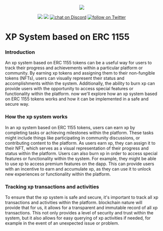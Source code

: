 <p align="center">
    <img src="https://www.datalatte.com/imgs/datalatte.svg">
</p>
<p align="center">
    <a href="https://github.com/datalatte-ai/Knowledge-graph-storage-on-filecoin/graphs/contributors" alt="Contributors">
        <img src="https://img.shields.io/github/contributors/datalatte-ai/Knowledge-graph-storage-on-filecoin" /></a>
    <a href="https://github.com/datalatte-ai/Knowledge-graph-storage-on-filecoin/pulse" alt="Activity">
        <img src="https://img.shields.io/github/commit-activity/m/datalatte-ai/Knowledge-graph-storage-on-filecoin" /></a>
    <a href="https://discord.com/invite/saUmuZ3Rrw">
        <img src="https://img.shields.io/discord/308323056592486420?logo=discord"
            alt="chat on Discord"></a>
    <a href="https://twitter.com/intent/follow?screen_name=DATALATTE_">
        <img src="https://img.shields.io/twitter/follow/DATALATTE_?style=social&logo=twitter"
            alt="follow on Twitter"></a>
</p>

# XP System based on ERC 1155

### Introduction
An xp system based on ERC 1155 tokens can be a useful way for users to track their progress and achievements within a particular platform or community. By earning xp tokens and assigning them to their non-fungible tokens (NFTs), users can visually represent their status and accomplishments within the system. Additionally, the ability to burn xp can provide users with the opportunity to access special features or functionality within the platform.
now we'll explore how an xp system based on ERC 1155 tokens works and how it can be implemented in a safe and secure way.

### How the xp system works
In an xp system based on ERC 1155 tokens, users can earn xp by completing tasks or achieving milestones within the platform. These tasks might include things like participating in community discussions, or contributing content to the platform. As users earn xp, they can assign it to their NFT, which serves as a visual representation of their progress and status within the platform.
Users can also burn xp in order to access special features or functionality within the system. For example, they might be able to use xp to access premium features on the dapp. This can provide users with an incentive to earn and accumulate xp, as they can use it to unlock new experiences or functionality within the platform.

### Tracking xp transactions and activities
To ensure that the xp system is safe and secure, it's important to track all xp transactions and activities within the platform. blockchain nature will provide that for us, it allows for a transparent and immutable record of all xp transactions. This not only provides a level of security and trust within the system, but it also allows for easy querying of xp activities if needed, for example in the event of an unexpected issue or problem.




